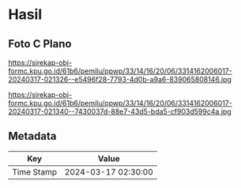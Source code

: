 # Hasil

## Foto C Plano

https://sirekap-obj-formc.kpu.go.id/61b6/pemilu/ppwp/33/14/16/20/06/3314162006017-20240317-021326--e5496f28-7793-4d0b-a9a6-839065808146.jpg

https://sirekap-obj-formc.kpu.go.id/61b6/pemilu/ppwp/33/14/16/20/06/3314162006017-20240317-021340--7430037d-88e7-43d5-bda5-cf903d599c4a.jpg


## Metadata

| Key        | Value               |
| ---------- | ------------------- |
| Time Stamp | 2024-03-17 02:30:00 |



